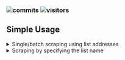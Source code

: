 ### ![commits](https://img.shields.io/github/last-commit/FastFingertips/letterboxd-list) ![visitors](https://visitor-badge.laobi.icu/badge?page_id=FastFingertips.letterboxd-list)

## Simple Usage
<details><summary>Single/batch scraping using list addresses</summary>
Define the list addresses, press Enter for each new address:
<br><code>[>]: https://letterboxd.com/crew/list/best-movie-posters-of-2021/</code>
<br><code>[>]: https://letterboxd.com/crew/list/2021-most-popular-films-by-bipoc-directors/</code>
<br><code>[>]: https://letterboxd.com/crew/list/drawn-into-2022-ten-animated-features-to/</code>
<br>Send "." at the end when your lists are exhausted. Alternatively, you can use "." at the end of your last list address:
<br><code>[>]: .</code> 
<br><code>[>]: https://letterboxd.com/crew/list/drawn-into-2022-ten-animated-features-to/.</code>
<br>To automatically approve the specified lists, you can use ".." double dots:
<br><code>[>]: ..</code>
<br><code>[>]: https://letterboxd.com/crew/list/drawn-into-2022-ten-animated-features-to/..</code>
</details>

<details><summary>Scraping by specifying the list name</summary>
To use the list search mode, your entry should start with the "?" question mark.
<br>Following that, the text that follows should be the parameter you want to search for, such as "Crime Movies" or "Samurai Movies".
<br>An example query:
<br><code>[>]: ?crime movies</code> It will find and continue to scrape all lists containing "crime movies."
<br><code>[>]: ?crime movies!10</code> Here, we set the scraping limit by using "!". It is set to the first 10 lists.
<br><code>[>]: ?crime movies!10.</code> If you use a period "." at the end of a query, it will automatically approve all the added lists.
</details>